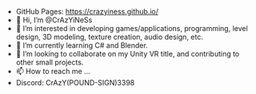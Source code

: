 - GitHub Pages: https://crazyiness.github.io/
- 👋 Hi, I’m @CrAzYiNeSs
- 👀 I’m interested in developing games/applications, programming, level design, 3D modeling, texture creation, audio design, etc.
- 🌱 I’m currently learning C# and Blender.
- 💞️ I’m looking to collaborate on my Unity VR title, and contributing to other small projects.
- 📫 How to reach me ...
- Discord: CrAzY(POUND-SIGN)3398

<!---
CrAzYiNeSs/CrAzYiNeSs is a ✨ special ✨ repository because its `README.md` (this file) appears on your GitHub profile.
You can click the Preview link to take a look at your changes.
--->
